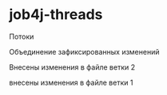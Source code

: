 ﻿# job4j-threads
Потоки

Объединение зафиксированных изменений

Внесены изменения в файле ветки 2

внесены изменения в файле ветки 1